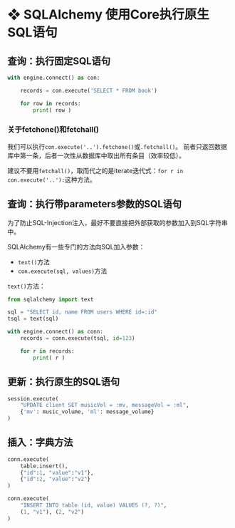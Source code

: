 # ❖ SQLAlchemy 使用Core执行原生SQL语句

## 查询：执行固定SQL语句

```py
with engine.connect() as con:

    records = con.execute('SELECT * FROM book')

    for row in records:
        print( row )
```

### 关于fetchone()和fetchall()

我们可以执行`con.execute('..').fetchone()`或`.fetchall()`。
前者只返回数据库中第一条，后者一次性从数据库中取出所有条目（效率较低）。

建议不要用`fetchall()`，取而代之的是iterate迭代式：`for r in con.execute('..'):`这种方法。



## 查询：执行带parameters参数的SQL语句

为了防止SQL-Injection注入，最好不要直接把外部获取的参数加入到SQL字符串中。

SQLAlchemy有一些专门的方法向SQL加入参数：
- `text()`方法
- `con.execute(sql, values)`方法

`text()`方法：
```py
from sqlalchemy import text

sql = "SELECT id, name FROM users WHERE id=:id"
tsql = text(sql)

with engine.connect() as conn:
    records = conn.execute(tsql, id=123)

    for r in records:
        print( r )
```

## 更新：执行原生的SQL语句


```py
session.execute(
    "UPDATE client SET musicVol = :mv, messageVol = :ml",
    {'mv': music_volume, 'ml': message_volume}
)
```


## 插入：字典方法

```py
conn.execute(
    table.insert(),
    {"id":1, "value":"v1"},
    {"id":2, "value":"v2"}
)
```

```py
conn.execute(
    "INSERT INTO table (id, value) VALUES (?, ?)",
    (1, "v1"), (2, "v2")
)
```